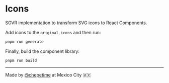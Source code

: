# Icons

SGVR implementation to transform SVG icons to React Components.

Add icons to the `original_icons` and then run:

```sh
pnpm run generate
```

Finally, build the component library:

```sh
pnpm run build
```

---

Made by [@chepetime](https://github.com/chepetime) at Mexico City 🇲🇽
